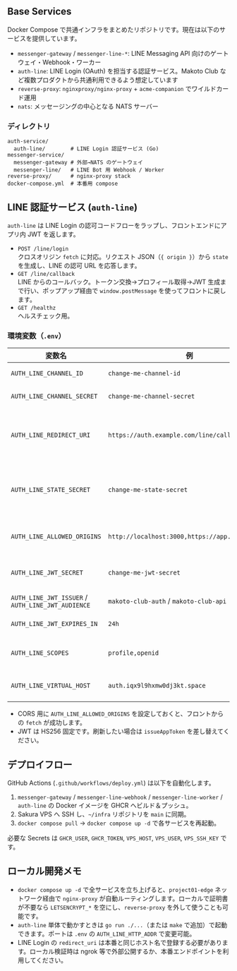 ## Base Services

Docker Compose で共通インフラをまとめたリポジトリです。現在は以下のサービスを提供しています。

- `messenger-gateway` / `messenger-line-*`: LINE Messaging API 向けのゲートウェイ・Webhook・ワーカー
- `auth-line`: LINE Login (OAuth) を担当する認証サービス。Makoto Club など複数プロダクトから共通利用できるよう想定しています
- `reverse-proxy`: `nginxproxy/nginx-proxy` + `acme-companion` でワイルドカード運用
- `nats`: メッセージングの中心となる NATS サーバー

### ディレクトリ

```
auth-service/
  auth-line/        # LINE Login 認証サービス (Go)
messenger-service/
  messenger-gateway # 外部→NATS のゲートウェイ
  messenger-line/   # LINE Bot 用 Webhook / Worker
reverse-proxy/      # nginx-proxy stack
docker-compose.yml  # 本番用 compose
```

## LINE 認証サービス (`auth-line`)

`auth-line` は LINE Login の認可コードフローをラップし、フロントエンドにアプリ内 JWT を返します。

- `POST /line/login`  
  クロスオリジン `fetch` に対応。リクエスト JSON（`{ origin }`）から `state` を生成し、LINE の認可 URL を応答します。
- `GET /line/callback`  
  LINE からのコールバック。トークン交換→プロフィール取得→JWT 生成まで行い、ポップアップ経由で `window.postMessage` を使ってフロントに戻します。
- `GET /healthz`  
  ヘルスチェック用。

### 環境変数（`.env`）

| 変数名 | 例 | 説明 |
| --- | --- | --- |
| `AUTH_LINE_CHANNEL_ID` | `change-me-channel-id` | LINE Login チャネル ID |
| `AUTH_LINE_CHANNEL_SECRET` | `change-me-channel-secret` | チャネルシークレット |
| `AUTH_LINE_REDIRECT_URI` | `https://auth.example.com/line/callback` | LINE デベロッパーに登録するコールバック URL |
| `AUTH_LINE_STATE_SECRET` | `change-me-state-secret` | `state` 署名用シークレット（HMAC-SHA256） |
| `AUTH_LINE_ALLOWED_ORIGINS` | `http://localhost:3000,https://app.example.com` | `POST /line/login` を許可するオリジン |
| `AUTH_LINE_JWT_SECRET` | `change-me-jwt-secret` | アプリ用 JWT 署名キー |
| `AUTH_LINE_JWT_ISSUER` / `AUTH_LINE_JWT_AUDIENCE` | `makoto-club-auth` / `makoto-club-api` | JWT の `iss` / `aud` |
| `AUTH_LINE_JWT_EXPIRES_IN` | `24h` | アプリ JWT の有効期限 |
| `AUTH_LINE_SCOPES` | `profile,openid` | LINE に要求するスコープ |
| `AUTH_LINE_VIRTUAL_HOST` | `auth.iqx9l9hxmw0dj3kt.space` | `nginx-proxy` 用の公開ホスト名 |

- CORS 用に `AUTH_LINE_ALLOWED_ORIGINS` を設定しておくと、フロントからの `fetch` が成功します。
- JWT は HS256 固定です。刷新したい場合は `issueAppToken` を差し替えてください。

## デプロイフロー

GitHub Actions (`.github/workflows/deploy.yml`) は以下を自動化します。

1. `messenger-gateway` / `messenger-line-webhook` / `messenger-line-worker` / `auth-line` の Docker イメージを GHCR へビルド＆プッシュ。
2. Sakura VPS へ SSH し、`~/infra` リポジトリを `main` に同期。
3. `docker compose pull` → `docker compose up -d` で各サービスを再起動。

必要な Secrets は `GHCR_USER`, `GHCR_TOKEN`, `VPS_HOST`, `VPS_USER`, `VPS_SSH_KEY` です。

## ローカル開発メモ

- `docker compose up -d` で全サービスを立ち上げると、`project01-edge` ネットワーク経由で `nginx-proxy` が自動ルーティングします。ローカルで証明書が不要なら `LETSENCRYPT_*` を空にし、`reverse-proxy` を外して使うことも可能です。
- `auth-line` 単体で動かすときは `go run ./...`（または `make` で追加）で起動できます。ポートは `.env` の `AUTH_LINE_HTTP_ADDR` で変更可能。
- LINE Login の `redirect_uri` は本番と同じホスト名で登録する必要があります。ローカル検証時は ngrok 等で外部公開するか、本番エンドポイントを利用してください。

